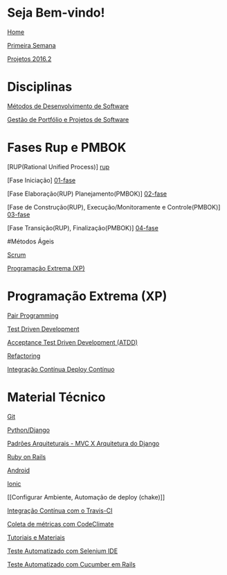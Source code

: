 # Seja Bem-vindo!

[Home][home]

[Primeira Semana][Primeira-Semana]

[Projetos 2016.2][Projetos]

# Disciplinas

[Métodos de Desenvolvimento de Software][mds]

[Gestão de Portfólio e Projetos de Software][gpp]

# Fases Rup e PMBOK

[RUP(Rational Unified Process)] [rup]

[Fase Iniciação] [01-fase]

[Fase Elaboração(RUP) Planejamento(PMBOK)] [02-fase]

[Fase de Construção(RUP), Execução/Monitoramente e Controle(PMBOK)] [03-fase]

[Fase Transição(RUP), Finalização(PMBOK)] [04-fase]

#Métodos Ágeis

[Scrum](https://github.com/fga-gpp-mds/00-Disciplina/wiki/Scrum)

[Programação Extrema (XP)](https://github.com/fga-gpp-mds/00-Disciplina/wiki/Programa%C3%A7%C3%A3o-Extrema-(XP))


# Programação Extrema (XP)
[Pair Programming](https://github.com/fga-gpp-mds/00-Disciplina/wiki/Pair-Programming)

[Test Driven Development](https://github.com/fga-gpp-mds/00-Disciplina/wiki/Test-Driven-Development)

[Acceptance Test Driven Development (ATDD)](https://github.com/fga-gpp-mds/00-Disciplina/wiki/Acceptance-Test-Driven-Development-(ATDD))


[Refactoring](https://github.com/fga-gpp-mds/00-Disciplina/wiki/Refactoring)


[Integração Contínua Deploy Contínuo](https://github.com/fga-gpp-mds/00-Disciplina/wiki/Integra%C3%A7%C3%A3o-Cont%C3%ADnua---Deploy-Cont%C3%ADnuo)


# Material Técnico
[Git](https://github.com/fga-gpp-mds/00-Disciplina/wiki/git)

[Python/Django][python]

[Padrões Arquiteturais - MVC X Arquitetura do Django][mvc-e-arquitetura-django]

[Ruby on Rails][rails]

[Android][android]

[Ionic][ionic]

[[Configurar Ambiente, Automação de deploy (chake)]]

[Integração Contínua com o Travis-CI](https://github.com/fga-gpp-mds/00-Disciplina/wiki/Integração-Cont%C3%ADnua-Travis-CI)

[Coleta de métricas com CodeClimate](https://github.com/fga-gpp-mds/00-Disciplina/wiki/Coleta-de-m%C3%A9tricas-com-CodeClimate-para-projetos-RubyonRails,-Python)

[Tutoriais e Materiais][tutoriaismateriais]

[Teste Automatizado com Selenium IDE][testeAutomatizadoComSeleniumIDE]

[Teste Automatizado com Cucumber em Rails][testeAutomatizadoCucumberRails]

[home]: https://github.com/fga-gpp-mds/00-Disciplina/wiki
[gpp]: https://github.com/fga-gpp-mds/00-Disciplina/wiki/Gest%C3%A3o-de-Portf%C3%B3lios-e-Projetos-de-Software
[mds]: https://github.com/fga-gpp-mds/00-Disciplina/wiki/M%C3%A9todos-de-Desenvolvimento-de-Software
[01-fase]: https://github.com/fga-gpp-mds/00-Disciplina/wiki/01---Fase-Inicia%C3%A7%C3%A3o
[02-fase]: https://github.com/fga-gpp-mds/00-Disciplina/wiki/02---Fase-Elabora%C3%A7%C3%A3o-(RUP)-Planejamento-(PMBok)
[03-fase]: https://github.com/fga-gpp-mds/00-Disciplina/wiki/03---Fase-de-Constru%C3%A7%C3%A3o-(RUP),-Monitoramente-e-Controle-(PMBok)
[04-fase]: https://github.com/fga-gpp-mds/00-Disciplina/wiki/04---Fase-Transi%C3%A7%C3%A3o-(RUP),-Finaliza%C3%A7%C3%A3o-(PMBok)
[rup]: https://github.com/fga-gpp-mds/00-Disciplina/wiki/RUP-(Rational-Unified-Process)

[Primeira-Semana]: https://github.com/fga-gpp-mds/00-Disciplina/wiki/Primeira-Semana
[Projetos]: https://github.com/fga-gpp-mds/00-Disciplina/wiki/Temas--de-Projetos
[mvc-e-arquitetura-django]: https://github.com/fga-gpp-mds/00-Disciplina/wiki/Padr%C3%B5es-Arquiteturais---MVC-X-Arquitetura-do-Django
[python]: https://github.com/fga-gpp-mds/00-Disciplina/wiki/Python-Django
[rails]: https://github.com/fga-gpp-mds/00-Disciplina/wiki/Rails
[android]: https://github.com/fga-gpp-mds/00-Disciplina/wiki/Android
[git]: http://learngitbranching.js.org/
[ionic]: https://github.com/fga-gpp-mds/00-Disciplina/wiki/Ionic
[tutoriaismateriais]: https://github.com/fga-gpp-mds/00-Disciplina/wiki/Tutoriais-e-Materiais
[testeAutomatizadoCucumberRails]: https://github.com/fga-gpp-mds/00-Disciplina/wiki/Teste-Automatizado-Cucumber-Rails
[testeAutomatizadoComSeleniumIDE]: https://github.com/fga-gpp-mds/00-Disciplina/wiki/Teste-Automatizado-com-Selenium-IDE


